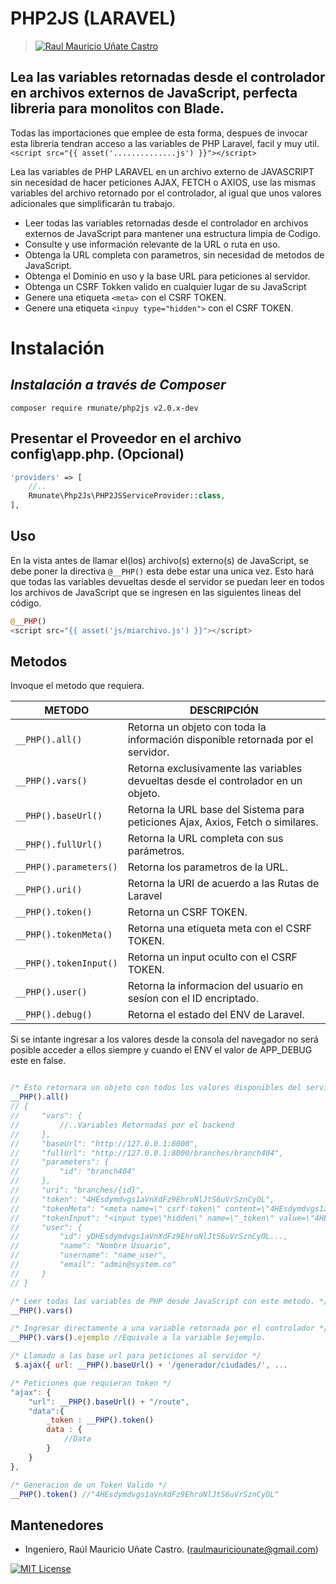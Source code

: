 # PHP2JS (LARAVEL) 
> [![Raul Mauricio Uñate Castro](https://storage.googleapis.com/lola-web/storage_apls/RecursosCompartidos/LogoGithubLibrerias.png)](#)
## Lea las variables retornadas desde el controlador en archivos externos de JavaScript, perfecta libreria para monolitos con Blade.
Todas las importaciones que emplee de esta forma, despues de invocar esta libreria tendran acceso a las variables de PHP Laravel, facil y muy util.
`<script src="{{ asset('..............js') }}"></script>`

Lea las variables de PHP LARAVEL en un archivo externo de JAVASCRIPT sin necesidad de hacer peticiones AJAX, FETCH o AXIOS, use las mismas variables del archivo retornado por el controlador, al igual que unos valores adicionales que simplificarán tu trabajo.

- Leer todas las variables retornadas desde el controlador en archivos externos de JavaScript para mantener una estructura limpia de Codigo.
- Consulte y use información relevante de la URL o ruta en uso.
- Obtenga la URL completa con parametros, sin necesidad de metodos de JavaScript.
- Obtenga el Dominio en uso y la base URL para peticiones al servidor.
- Obtenga un CSRF Tokken valido en cualquier lugar de su JavaScript
- Genere una etiqueta `<meta>` con el CSRF TOKEN.
- Genere una etiqueta `<inpuy type="hidden">` con el CSRF TOKEN.


# Instalación
## _Instalación a través de Composer_

```console
composer require rmunate/php2js v2.0.x-dev
```

## Presentar el Proveedor en el archivo config\app.php. (Opcional)

```php
'providers' => [
    //..
    Rmunate\Php2Js\PHP2JSServiceProvider::class,
],
```

## Uso
En la vista antes de llamar el(los) archivo(s) externo(s) de JavaScript, se debe poner la directiva `@__PHP()` esta debe estar una unica vez. Esto hará que todas las variables devueltas desde el servidor se puedan leer en todos los archivos de JavaScript que se ingresen en las siguientes lineas del código.


```php
@__PHP()
<script src="{{ asset('js/miarchivo.js') }}"></script>
```

## Metodos
Invoque el metodo que requiera.

| METODO | DESCRIPCIÓN |
| ------ | ------ |
| `__PHP().all()` | Retorna un objeto con toda la información disponible retornada por el servidor. |
| `__PHP().vars()` | Retorna exclusivamente las variables devueltas desde el controlador en un objeto. |
| `__PHP().baseUrl()` | Retorna la URL base del Sistema para peticiones Ajax, Axios, Fetch o similares. |
| `__PHP().fullUrl()` | Retorna la URL completa con sus parámetros. |
| `__PHP().parameters()` | Retorna los parametros de la URL. |
| `__PHP().uri()` | Retorna la URI de acuerdo a las Rutas de Laravel |
| `__PHP().token()` | Retorna un CSRF TOKEN. |
| `__PHP().tokenMeta()` | Retorna una etiqueta meta con el CSRF TOKEN. |
| `__PHP().tokenInput()` | Retorna un input oculto con el CSRF TOKEN. |
| `__PHP().user()` | Retorna la informacion del usuario en sesíon con el ID encriptado. |
| `__PHP().debug()` | Retorna el estado del ENV de Laravel. |

Si se intante ingresar a los valores desde la consola del navegador no será posible acceder a ellos siempre y cuando el ENV el valor de APP_DEBUG este en false.

```javascript

/* Esto retornara un objeto con todos los valores disponibles del servidor. */
__PHP().all() 
// {
//     "vars": {
//         //..Variables Retornadas por el backend
//     },
//     "baseUrl": "http://127.0.0.1:8000",
//     "fullUrl": "http://127.0.0.1:8000/branches/branch404",
//     "parameters": {
//         "id": "branch404"
//     },
//     "uri": "branches/{id}",
//     "token": "4HEsdymdvgs1aVnXdFz9EhroNlJtS6uVrSznCyOL",
//     "tokenMeta": "<meta name=\" csrf-token\" content=\"4HEsdymdvgs1aVnXdFz9EhroNlJtS6uVrSznCyOL\">",
//     "tokenInput": "<input type\"hidden\" name=\"_token\" value=\"4HEsdymdvgs1aVnXdFz9EhroNlJtS6uVrSznCyOL\"/>",
//     "user": {
//         "id": yDHEsdymdvgs1aVnXdFz9EhroNlJtS6uVrSznCyOL...,
//         "name": "Nombre Usuario",
//         "username": "name_user",
//         "email": "admin@system.co"
//     }
// }

/* Leer todas las variables de PHP desde JavaScript con este metodo. */
__PHP().vars()

/* Ingresar directamente a una variable retornada por el controlador */
__PHP().vars().ejemplo //Equivale a la variable $ejemplo.

/* Llamado a las base url para peticiones al servidor */
 $.ajax({ url: __PHP().baseUrl() + '/generador/ciudades/', ...

/* Peticiones que requieran token */
"ajax": {
    "url": __PHP().baseUrl() + "/route",
    "data":{
        _token : __PHP().token()
        data : {
            //Data
        }
    }
},

/* Generacion de un Token Valido */
__PHP().token() //"4HEsdymdvgs1aVnXdFz9EhroNlJtS6uVrSznCyOL"

```
## Mantenedores
- Ingeniero, Raúl Mauricio Uñate Castro.
(raulmauriciounate@gmail.com)

[![MIT License](https://img.shields.io/badge/License-MIT-green.svg)](https://choosealicense.com/licenses/mit/)